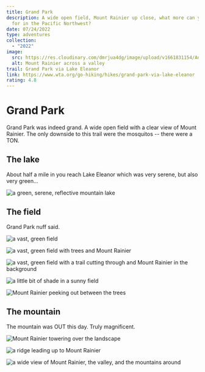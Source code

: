 ```yaml
---
title: Grand Park
description: A wide open field, Mount Rainier up close, what more can you ask
  for in the Pacific Northwest?
date: 07/24/2022
type: adventures
collection:
  - "2022"
image:
  src: https://res.cloudinary.com/dmrjua4dg/image/upload/v1661831154/Adventure%20Blog/grand-park-lake-eleanor-trail/mountain-ridge-3.jpg
  alt: Mount Rainier across a valley
trail: Grand Park via Lake Eleanor
link: https://www.wta.org/go-hiking/hikes/grand-park-via-lake-eleanor
rating: 4.8
---
```

# Grand Park

Grand Park was indeed grand. A wide open field with a clear view of Mount Rainier. The only downside to this trail were the mosquitos -- there were a TON.

## The lake

About half a mile in you reach Lake Eleanor which was very serene, but also very green...

![a green, serene, reflective mountain lake](https://res.cloudinary.com/dmrjua4dg/image/upload/v1661833976/Adventure%20Blog/grand-park-lake-eleanor-trail/lake-1.jpg "a green, serene, reflective mountain lake")

## The field

Grand Park nuff said.

![a vast, green field](https://res.cloudinary.com/dmrjua4dg/image/upload/v1661834111/Adventure%20Blog/grand-park-lake-eleanor-trail/field-1.jpg "a vast, green field")

![a vast, green field with trees and Mount Rainier](https://res.cloudinary.com/dmrjua4dg/image/upload/v1661833699/Adventure%20Blog/grand-park-lake-eleanor-trail/mountain-field-1.jpg "a vast, green field with trees and Mount Rainier")

![a vast, green field with a trail cutting through and Mount Rainier in the background](https://res.cloudinary.com/dmrjua4dg/image/upload/v1661831155/Adventure%20Blog/grand-park-lake-eleanor-trail/mountain-field-2.jpg "a vast, green field with a trail cutting through and Mount Rainier in the background")

![a little bit of shade in a sunny field](https://res.cloudinary.com/dmrjua4dg/image/upload/v1661833855/Adventure%20Blog/grand-park-lake-eleanor-trail/mountain-field-3.jpg "a little bit of shade in a sunny field")

![Mount Rainier peeking out between the trees](https://res.cloudinary.com/dmrjua4dg/image/upload/v1661834022/Adventure%20Blog/grand-park-lake-eleanor-trail/mountain-field-4.jpg "Mount Rainier peeking out between the trees")

## The mountain

The mountain was OUT this day. Truly magnificent.

![Mount Rainier towering over the landscape](https://res.cloudinary.com/dmrjua4dg/image/upload/v1661833807/Adventure%20Blog/grand-park-lake-eleanor-trail/mountain-ridge-1.jpg "Mount Rainier towering over the landscape")

![a ridge leading up to Mount Rainier](https://res.cloudinary.com/dmrjua4dg/image/upload/v1661833912/Adventure%20Blog/grand-park-lake-eleanor-trail/mountain-ridge-2.jpg "a ridge leading up to Mount Rainier")

![a wide view of Mount Rainier, the valley, and the mountains around](https://res.cloudinary.com/dmrjua4dg/image/upload/v1661831154/Adventure%20Blog/grand-park-lake-eleanor-trail/mountain-ridge-3.jpg "a wide view of Mount Rainier, the valley, and the mountains around")